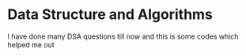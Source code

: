 # Data Structure and Algorithms
I have done many DSA questions till now and this is some codes which helped me out

